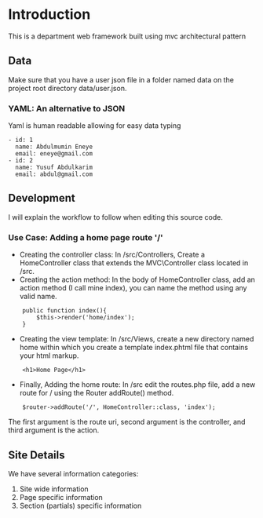 # Introduction

This is a department web framework built using mvc architectural pattern

## Data
Make sure that you have a user json file in a folder named data on the project root directory data/user.json.

### YAML: An alternative to JSON

Yaml is human readable allowing for easy data typing
```
- id: 1
  name: Abdulmumin Eneye
  email: eneye@gmail.com
- id: 2
  name: Yusuf Abdulkarim
  email: abdul@gmail.com
```

## Development

I will explain the workflow to follow when editing this source code.

### Use Case: Adding a home page route '/'

- Creating the controller class: In /src/Controllers, Create a HomeController class that extends the MVC\Controller class located in /src.
- Creating the action method: In the body of HomeController class, add an action method (I call mine index), you can name the method using any valid name.
```
    public function index(){ 
        $this->render('home/index');
    }
```
- Creating the view template: In /src/Views, create a new directory named home within which you create a template index.phtml file that contains your html markup.
```
    <h1>Home Page</h1>
```
- Finally, Adding the home route: In /src edit the routes.php file, add a new route for / using the Router addRoute() method.
```
    $router->addRoute('/', HomeController::class, 'index');
```   
The first argument is the route uri, second argument is the controller, and third argument is the action.

## Site Details
We have several information categories:

1. Site wide information
1. Page specific information
1. Section (partials) specific information